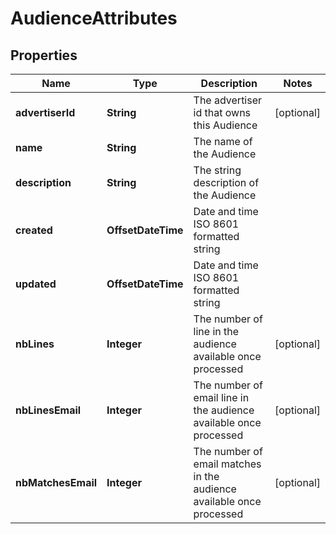 

# AudienceAttributes


## Properties

| Name | Type | Description | Notes |
|------------ | ------------- | ------------- | -------------|
|**advertiserId** | **String** | The advertiser id that owns this Audience |  [optional] |
|**name** | **String** | The name of the Audience |  |
|**description** | **String** | The string description of the Audience |  |
|**created** | **OffsetDateTime** | Date and time ISO 8601 formatted string |  |
|**updated** | **OffsetDateTime** | Date and time ISO 8601 formatted string |  |
|**nbLines** | **Integer** | The number of line in the audience available once processed |  [optional] |
|**nbLinesEmail** | **Integer** | The number of email line in the audience available once processed |  [optional] |
|**nbMatchesEmail** | **Integer** | The number of email matches in the audience available once processed |  [optional] |



